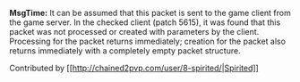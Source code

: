 **MsgTime:** It can be assumed that this packet is sent to the game client from the game server. In the checked client (patch 5615), it was found that this packet was not processed or created with parameters by the client. Processing for the packet returns immediately; creation for the packet also returns immediately with a completely empty packet structure.

Contributed by [[http://chained2pvp.com/user/8-spirited/|Spirited]]
